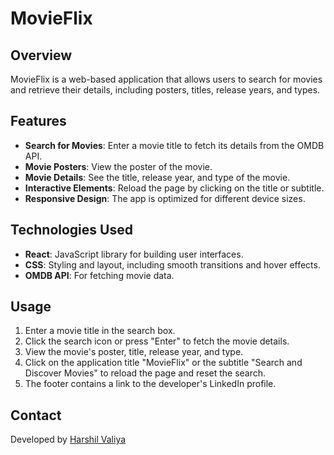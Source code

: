 # MovieFlix

## Overview

MovieFlix is a web-based application that allows users to search for movies and retrieve their details, including posters, titles, release years, and types.

## Features

- **Search for Movies**: Enter a movie title to fetch its details from the OMDB API.
- **Movie Posters**: View the poster of the movie.
- **Movie Details**: See the title, release year, and type of the movie.
- **Interactive Elements**: Reload the page by clicking on the title or subtitle.
- **Responsive Design**: The app is optimized for different device sizes.

## Technologies Used

- **React**: JavaScript library for building user interfaces.
- **CSS**: Styling and layout, including smooth transitions and hover effects.
- **OMDB API**: For fetching movie data.

## Usage

1. Enter a movie title in the search box.
2. Click the search icon or press "Enter" to fetch the movie details.
3. View the movie's poster, title, release year, and type.
4. Click on the application title "MovieFlix" or the subtitle "Search and Discover Movies" to reload the page and reset the search.
5. The footer contains a link to the developer's LinkedIn profile.

## Contact

Developed by [Harshil Valiya](https://www.linkedin.com/in/harshil-valiya-1b1082274/)

